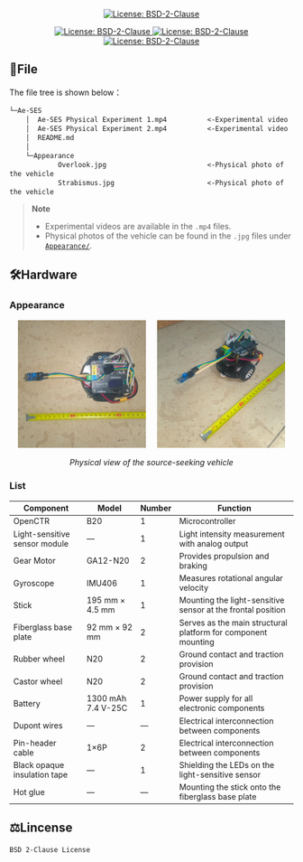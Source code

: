 
<p align="center">
  <a href="LICENSE">
    <img src="https://img.shields.io/badge/License-BSD--2--Clause-blue.svg" alt="License: BSD-2-Clause"/>
  </a>
</p>

<p align="center">
  <a href="LICENSE">
    <img src="https://img.shields.io/badge/Embedded%20System-STM32-Green" alt="License: BSD-2-Clause"/>
    <img src="https://img.shields.io/badge/Stochastic%20Extremum%20Seeking-Ae--SES-Green" alt="License: BSD-2-Clause"/>
    <img src="https://img.shields.io/badge/Robotics-TWDDR-Green" alt="License: BSD-2-Clause"/>
  </a>
</p>

## 📂File
The file tree is shown below：
```
└─Ae-SES
    │  Ae-SES Physical Experiment 1.mp4          <-Experimental video
    │  Ae-SES Physical Experiment 2.mp4          <-Experimental video
    │  README.md
    │
    └─Appearance
            Overlook.jpg                         <-Physical photo of the vehicle
            Strabismus.jpg                       <-Physical photo of the vehicle
```
> **Note**  
> - Experimental videos are available in the `.mp4` files.  
> - Physical photos of the vehicle can be found in the `.jpg` files under [`Appearance/`](Appearance).

## 🛠️Hardware
### Appearance

<p align="center">
  <img src="https://github.com/Autonomous-Source-Seeking-Team-ASST/Experimental_Media/blob/main/Ae-SES/Appearance/Overlook.jpg" width="45%" alt="Top view"/>
&nbsp; &nbsp;
  <img src="https://github.com/Autonomous-Source-Seeking-Team-ASST/Experimental_Media/blob/main/Ae-SES/Appearance/Strabismus.jpg" width="45%" alt="Oblique view"/>
</p>
<p align="center">
  <em>Physical view of the source-seeking vehicle</em>
</p>

### List

| Component | Model | Number | Function |
|-----------|-------|--------|----------|
| OpenCTR | B20 | 1 | Microcontroller |
| Light-sensitive sensor module | — | 1 | Light intensity measurement with analog output |
| Gear Motor | GA12-N20 | 2 | Provides propulsion and braking |
| Gyroscope | IMU406 | 1 | Measures rotational angular velocity |
| Stick | 195 mm × 4.5 mm | 1 | Mounting the light-sensitive sensor at the frontal position |
| Fiberglass base plate | 92 mm × 92 mm | 2 | Serves as the main structural platform for component mounting |
| Rubber wheel | N20 | 2 | Ground contact and traction provision |
| Castor wheel | N20 | 2 | Ground contact and traction provision |
| Battery | 1300 mAh 7.4 V-25C | 1 | Power supply for all electronic components |
| Dupont wires | — | — | Electrical interconnection between components |
| Pin-header cable | 1×6P | 2 | Electrical interconnection between components |
| Black opaque insulation tape | — | 1 | Shielding the LEDs on the light-sensitive sensor |
| Hot glue | — | — | Mounting the stick onto the fiberglass base plate |

## ⚖️Lincense

```
BSD 2-Clause License
```

